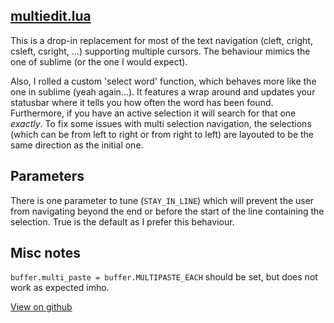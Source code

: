 ## [multiedit.lua](https://github.com/sneusse/ta-stuff/blob/master/multiedit.lua)

This is a drop-in replacement for most of the text navigation (cleft, cright,
csleft, csright, ...) supporting multiple cursors. The behaviour mimics the one
of sublime (or the one I would expect).

Also, I rolled a custom 'select word' function, which behaves more like the one
in sublime (yeah again...). It features a wrap around and updates your statusbar
where it tells you how often the word has been found. Furthermore, if you have
an active selection it will search for that one *exactly*. To fix some issues
with multi selection navigation, the selections (which can be from left to right
or from right to left) are layouted to be the same direction as the initial one.

## Parameters

There is one parameter to tune (`STAY_IN_LINE`) which will prevent the user from
navigating beyond the end or before the start of the line containing the
selection. True is the default as I prefer this behaviour.

## Misc notes

`buffer.multi_paste = buffer.MULTIPASTE_EACH` should be set, but does not work
as expected imho.

[View on github](https://github.com/sneusse/ta-stuff/)
